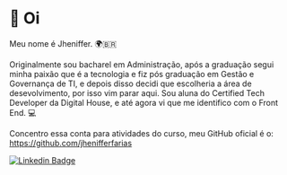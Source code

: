 # 👋 Oi

Meu nome é Jheniffer. 🌍‍🇧🇷

Originalmente sou bacharel em Administração, após a graduação segui minha paixão que é a tecnologia e fiz pós graduação em Gestão e Governança de TI, e depois disso decidi que escolheria a área de desevolvimento, por isso vim parar aqui.
Sou aluna do Certified Tech Developer da Digital House, e até agora vi que me identifico com o Front End. 💻

Concentro essa conta para atividades do curso, meu GitHub oficial é o: https://github.com/jhenifferfarias

 [![Linkedin Badge](https://img.shields.io/badge/-LinkedIn-blue?style=flat-square&logo=Linkedin&logoColor=white&link=nkedin.com/in/jhenifferfarias/)](https://www.linnkedin.com/in/jhenifferfarias/) 
